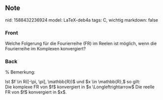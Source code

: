 ## Note
nid: 1588432236924
model: LaTeX-deb4a
tags: C, wichtig
markdown: false

### Front
Welche Folgerung für die Fourierreihe (FR) im Reelen ist möglich, wenn die Fourierreihe im Komplexen konvergiert?

### Back
% Bemerkung: <div>
</div><div>Ist $f \in R([-\pi, \pi], \mathbb{R})$ und $x \in \mathbb{R},$ so gilt:</div><div>
</div><div>Die komplexe FR von $f$ konvergiert in $x \Longleftrightarrow$ Die reelle FR von $f$ konvergiert in $x$.
</div>
